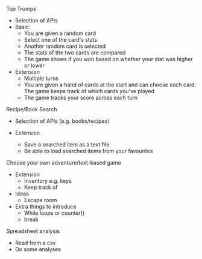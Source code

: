 Top Trumps
- Selection of APIs
- Basic:
  - You are given a random card
  - Select one of the card's stats
  - Another random card is selected 
  - The stats of the two cards are compared
  - The game shows if you won based on whether your stat was higher or lower
- Extension
  - Multiple turns
  - You are given a hand of cards at the start and can choose each card. The game keeps track of which cards you've played
  - The game tracks your score across each turn


Recipe/Book Search
- Selection of APIs (e.g. books/recipes)

- Extension
  - Save a searched item as a text file
  - Be able to load searched items from your favourites

Choose your own adventure/text-based game
- Extension
  - Inventory e.g. keys
  - Keep track of 
- Ideas
  - Escape room
- Extra things to introduce
  - While loops or counter() 
  - break

Spreadsheet analysis
- Read from a csv
- Do some analyses
